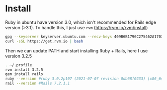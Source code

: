 # Install

Ruby in ubuntu have version 3.0, which isn't recommended for Rails edge version (>3.1). To handle this, I just use `rvm` (https://rvm.io/rvm/install)

```sh
gpg --keyserver keyserver.ubuntu.com --recv-keys 409B6B1796C275462A1703113804BB82D39DC0E3 7D2BAF1CF37B13E2069D6956105BD0E739499BDB
curl -sSL https://get.rvm.io | bash
```

Then we can update PATH and start installing Ruby + Rails, here I use version 3.2.5
```sh
. ~/.profile
rvm install 3.2.5
gem install rails
ruby --version #ruby 3.0.2p107 (2021-07-07 revision 0db68f0233) [x86_64-linux-gnu]
rail --version #Rails 7.2.1.1
```
